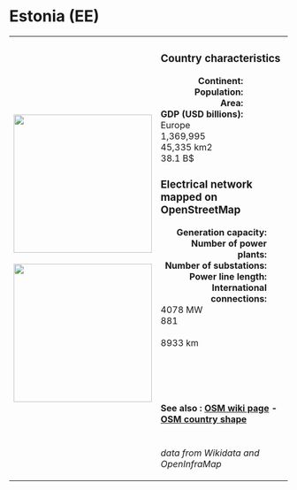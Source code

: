 # Estonia (EE)

<table width="90%">
<tr>
<td>
<img src="http://commons.wikimedia.org/wiki/Special:FilePath/Flag%20of%20Estonia.svg" width="250">
<br><br>
<img src="http://commons.wikimedia.org/wiki/Special:FilePath/EU-Estonia.svg" width="250"></td>
<td>
<h3>Country characteristics</h3>
<div style="display: inline-block;text-align:right;margin-right:30px;font-weight: bold;">
Continent:<br>Population:<br>Area:<br>GDP (USD billions):
</div>
<div style="display: inline-block;">
Europe<br>1,369,995<br>45,335 km2<br>38.1 B$
</div>
<h3>Electrical network mapped on OpenStreetMap</h3>
<div style="display: inline-block;text-align:right;margin-right:30px;font-weight: bold;">Generation capacity:<br>
Number of power plants:<br>
Number of substations:<br>
Power line length:<br>
International connections:<br>
</div>
<div style="display: inline-block;">4078 MW<br>
881<br>
<br>
8933 km<br>
<br>
</div>

<br><br><h4>See also :
<a href="https://wiki.openstreetmap.org/wiki/Power_networks/Estonia" target="_blank">OSM wiki page</a> -
<a href="https://openstreetmap.org/relation/79510" target="_blank">OSM country shape</a>
</h4>

<br><i>data from Wikidata and OpenInfraMap</i>
</td>
</tr>
</table>




